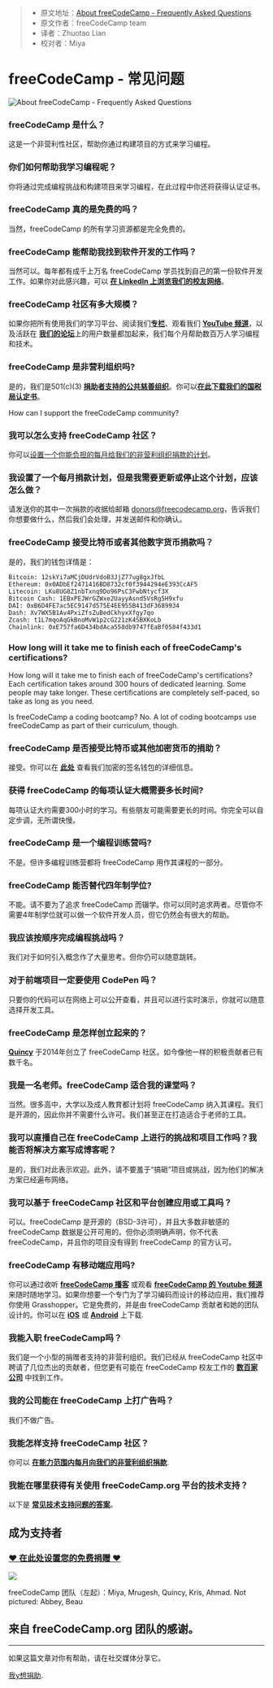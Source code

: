 > * 原文地址：[About freeCodeCamp - Frequently Asked Questions](https://www.freecodecamp.org/news/about/)
> * 原文作者：freeCodeCamp team
> * 译者：Zhuotao Lian 
> * 校对者：Miya

# freeCodeCamp - 常见问题

![About freeCodeCamp - Frequently Asked Questions](https://www.freecodecamp.org/news/content/images/size/w2000/2019/06/freecodecamp-conference-photo.jpeg)


### freeCodeCamp 是什么？

这是一个非营利性社区，帮助你通过构建项目的方式来学习编程。

### 你们如何帮助我学习编程呢？

你将通过完成编程挑战和构建项目来学习编程，在此过程中你还将获得认证证书。 

### freeCodeCamp 真的是免费的吗？

当然，freeCodeCamp 的所有学习资源都是完全免费的。

### freeCodeCamp 能帮助我找到软件开发的工作吗？

当然可以。每年都有成千上万名 freeCodeCamp 学员找到自己的第一份软件开发工作。如果你对此感兴趣，可以 [**在 Linkedln 上浏览我们的校友网络**][1]。

### freeCodeCamp 社区有多大规模？

如果你把所有使用我们的学习平台、阅读我们[**专栏**][2]、观看我们 [**YouTube 频道**][3]，以及活跃在 [**我们的论坛**][4]上的用户数量都加起来，我们每个月帮助数百万人学习编程和技术。

### freeCodeCamp 是非营利组织吗?

是的，我们是501(c)(3) [**捐助者支持的公共慈善组织**][5]。你可以[**在此下载我们的国税局认定书**][6]。

How can I support the freeCodeCamp community?
### 我可以怎么支持 freeCodeCamp 社区？
你可以[设置一个你能负担的每月给我们的非营利组织捐款的计划](https://www.freecodecamp.org/donate)。

### 我设置了一个每月捐款计划，但是我需要更新或停止这个计划，应该怎么做？
请发送你的其中一次捐款的收据给邮箱 donors@freecodecamp.org，告诉我们你想要做什么，然后我们会处理，并发送邮件和你确认。

### freeCodeCamp 接受比特币或者其他数字货币捐款吗？
是的，我们的钱包详情是：
```
Bitcoin: 12skYi7aMCjDUdrVdoB3JjZ77ug8gxJfbL
Ethereum: 0x0ADbEf2471416BD8732cf0f3944294eE393CcAF5
Litecoin: LKu8UG8Z1nbTxnq9Do96PsC3FwbNtycf3X
Bitcoin Cash: 1EBxPEJWrGZWxe2UayyAsnd5VsRg5H9xfu
DAI: 0xB6D4FE7ac5EC9147d575E4EE955B413dF3689934
Dash: Xv7WX5B1Av4PxiZfsZuBedCkhyxXfgy7qo
Zcash: t1L7mqoAqGkBnoMvW1p2cG221zK4SBXKoLb
Chainlink: 0xE757fa6D434bdAca558db9747fEaBf0584f433d1
```


### How long will it take me to finish each of freeCodeCamp's certifications?

How long will it take me to finish each of freeCodeCamp's certifications?
Each certification takes around 300 hours of dedicated learning. Some people may take longer. These certifications are completely self-paced, so take as long as you need.

Is freeCodeCamp a coding bootcamp?
No. A lot of coding bootcamps use freeCodeCamp as part of their curriculum, though.

### freeCodeCamp 是否接受比特币或其他加密货币的捐助？

接受。你可以在 **[此处][7]** 查看我们加密的签名钱包的详细信息。

### 获得 freeCodeCamp 的每项认证大概需要多长时间?

每项认证大约需要300小时的学习。有些朋友可能需要更长的时间。你完全可以自定步调，无所谓快慢。

### freeCodeCamp 是一个编程训练营吗?

不是。但许多编程训练营都将 freeCodeCamp 用作其课程的一部分。

### freeCodeCamp 能否替代四年制学位?

不能。请不要为了追求 freeCodeCamp 而辍学。你可以同时追求两者。尽管你不需要4年制学位就可以做一个软件开发人员，但它仍然会有很大的帮助。 

### 我应该按顺序完成编程挑战吗？

我们对于如何引入概念作了大量思考。但你仍可以随意跳转。

### 对于前端项目一定要使用 CodePen 吗？

只要你的代码可以在网络上可以公开查看，并且可以进行实时演示，你就可以随意选择开发工具。

### freeCodeCamp 是怎样创立起来的？

[**Quincy**][8]  于2014年创立了 freeCodeCamp 社区。如今像他一样的积极贡献者已有数千名。

### 我是一名老师。freeCodeCamp 适合我的课堂吗？

当然。很多高中，大学以及成人教育都计划将 freeCodeCamp 纳入其课程。我们是开源的，因此你并不需要什么许可。我们甚至正在打造适合于老师的工具。

### 我可以直播自己在 freeCodeCamp 上进行的挑战和项目工作吗？我能否将解决方案写成博客呢？

是的，我们对此表示欢迎。此外，请不要羞于“搞砸”项目或挑战，因为他们的解决方案已经遍布网络。

### 我可以基于 freeCodeCamp 社区和平台创建应用或工具吗？

可以。freeCodeCamp 是开源的（BSD-3许可），并且大多数非敏感的 freeCodeCamp 数据是公开可用的。但你必须明确声明，你不代表 freeCodeCamp，并且你的项目没有得到 freeCodeCamp 的官方认可。

### freeCodeCamp 有移动端应用吗?

你可以通过收听 [**freeCodeCamp 播客**][9]  或观看  [**freeCodeCamp 的 Youtube 频道**][10] 来随时随地学习。如果你想要一个专门为了学习编码而设计的移动应用，我们推荐你使用 Grasshopper。它是免费的，并是由 freeCodeCamp 贡献者和她的团队设计的。你可以在 [**iOS**][11]  或  [**Android**][12] 上下载.

### 我能入职 freeCodeCamp吗？

我们是一个小型的捐赠者支持的非营利组织。我们已经从 freeCodeCamp 社区中聘请了几位杰出的贡献者，但您更有可能在 freeCodeCamp 校友工作的  [**数百家公司**][13]  中找到工作。

### 我的公司能在 freeCodeCamp 上打广告吗？

我们不做广告。

### 我能怎样支持 freeCodeCamp 社区？

你可以  [**在能力范围内每月向我们的非营利组织捐款**][14].

### 我能在哪里获得有关使用 freeCodeCamp.org 平台的技术支持？

以下是  [**常见技术支持问题的答案**][15]。

## 成为支持者

### [❤️ 在此处设置您的免费捐赠 ❤️][16]

![](https://www.freecodecamp.org/news/content/images/2019/07/freecodecamp-hk-meeting.jpg)

freeCodeCamp 团队（左起）：Miya, Mrugesh, Quincy, Kris, Ahmad. Not pictured: Abbey, Beau

## 来自 freeCodeCamp.org 团队的感谢。

---

如果这篇文章对你有帮助，请在社交媒体分享它。

[我y想捐助][17].

[1]: https://www.linkedin.com/school/4831032/alumni/
[2]: https://www.freecodecamp.org/news
[3]: https://youtube.com/freecodecamp
[4]: https://forum.freecodecamp.org/
[5]: https://www.freecodecamp.com/donate/
[6]: https://s3.amazonaws.com/freecodecamp/Free+Code+Camp+Inc+IRS+Determination+Letter.pdf
[7]: https://donate.freecodecamp.org/other-ways-to-donate/
[8]: https://www.twitter.com/ossia
[9]: https://podcast.freecodecamp.org/
[10]: https://youtube.com/freecodecamp
[11]: https://itunes.apple.com/us/app/id1354133284
[12]: https://play.google.com/store/apps/details?id=com.area120.grasshopper&hl=en
[13]: https://www.linkedin.com/school/free-code-camp/alumni/
[14]: https://donate.freecodecamp.org/
[15]: https://support.freecodecamp.org/
[16]: https://donate.freecodecamp.org/
[17]: https://freecodecamp.org/donate
